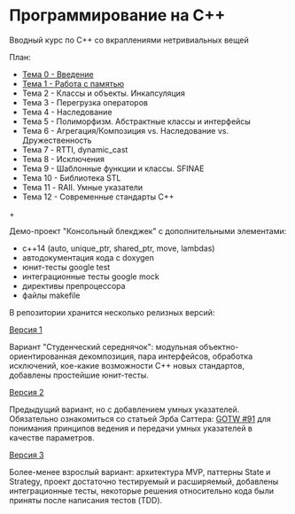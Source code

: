 # Программирование на С++
Вводный курс по C++ со вкраплениями нетривиальных вещей

План:
* [Тема 0 - Введение](https://github.com/ar1st0crat/CppCourse/tree/master/Lectures/Lec00%20-%20Intro%20to%20OOP)
* [Тема 1 - Работа с памятью](https://github.com/ar1st0crat/CppCourse/tree/master/Lectures/Lec01%20-%20Memory%20management)
* Тема 2 - Классы и объекты. Инкапсуляция
* Тема 3 - Перегрузка операторов
* Тема 4 - Наследование
* Тема 5 - Полиморфизм. Абстрактные классы и интерфейсы
* Тема 6 - Агрегация/Композиция vs. Наследование vs. Дружественность
* Тема 7 - RTTI, dynamic_cast
* Тема 8 - Исключения
* Тема 9 - Шаблонные функции и классы. SFINAE
* Тема 10 - Библиотека STL
* Тема 11 - RAII. Умные указатели
* Тема 12 - Современные стандарты С++

&#43;

Демо-проект "Консольный блекджек" с дополнительными элементами:
- с++14 (auto, unique_ptr, shared_ptr, move, lambdas)
- автодокументация кода с doxygen
- юнит-тесты google test
- интеграционные тесты google mock
- директивы препроцессора
- файлы makefile


В репозитории хранится несколько релизных версий:


[Версия 1](https://github.com/ar1st0crat/CppCourse/releases/tag/'demo_ver1')

Вариант "Студенческий середнячок": модульная объектно-ориентированная декомпозиция, пара интерфейсов, обработка исключений, кое-какие возможности С++ новых стандартов, добавлены простейшие юнит-тесты.

[Версия 2](https://github.com/ar1st0crat/CppCourse/releases/tag/'demo_ver2')

Предыдущий вариант, но с добавлением умных указателей. Обязательно ознакомиться со статьей Эрба Саттера: [GOTW #91](https://herbsutter.com/2013/06/05/gotw-91-solution-smart-pointer-parameters/) для понимания принципов ведения и передачи умных указателей в качестве параметров.

[Версия 3](https://github.com/ar1st0crat/CppCourse/tree/master/DemoProject)

Более-менее взрослый вариант: архитектура MVP, паттерны State и Strategy, проект достаточно тестируемый и расширяемый, добавлены интеграционные тесты, некоторые решения относительно кода были приняты после написания тестов (TDD).
